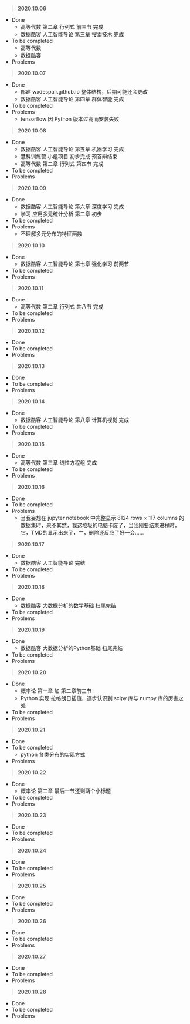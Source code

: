> **2020.10.06**

* Done
  * 高等代数 第二章 行列式 前三节 完成
  * 数据酷客 人工智能导论 第三章 搜索技术 完成
* To be completed
  * 高等代数
  * 数据酷客
* Problems



> **2020.10.07**

* Done
  * 部建 wxdespair.github.io 整体结构，后期可能还会更改
  * 数据酷客 人工智能导论 第四章 群体智能 完成
* To be completed
* Problems
  * tensorflow 因 Python 版本过高而安装失败




> **2020.10.08**

* Done
  * 数据酷客 人工智能导论 第五章 机器学习 完成
  * 慧科训练营 小组项目 初步完成 预答辩结束
  * 高等代数 第二章 行列式 第四节 完成
* To be completed
* Problems




> **2020.10.09**

* Done
  * 数据酷客 人工智能导论 第六章 深度学习 完成
  * 学习 应用多元统计分析 第二章 初步
* To be completed
* Problems
  * 不理解多元分布的特征函数




> **2020.10.10**

* Done
  * 数据酷客 人工智能导论 第七章 强化学习 前两节
* To be completed
* Problems




> **2020.10.11**

* Done
  * 高等代数 第二章 行列式 共八节 完成
* To be completed
* Problems




> **2020.10.12**

* Done
* To be completed
* Problems




> **2020.10.13**

* Done
* To be completed
* Problems




> **2020.10.14**

* Done
  * 数据酷客 人工智能导论 第八章 计算机视觉 完成
* To be completed
* Problems




> **2020.10.15**

* Done
  * 高等代数 第三章 线性方程组 完成
* To be completed
* Problems



> **2020.10.16**

* Done
* To be completed
* Problems
  * 当我妄想在 jupyter notebook 中完整显示 8124 rows × 117 columns 的数据集时，果不其然，我这垃圾的电脑卡废了，当我刚要结束进程时，它，TMD的显示出来了，艹，删除还反应了好一会……



> **2020.10.17**

* Done
  * 数据酷客 人工智能导论 完结
* To be completed
* Problems

> **2020.10.18**

* Done
  * 数据酷客 大数据分析的数学基础 扫尾完结
* To be completed
* Problems

> **2020.10.19**

* Done
  * 数据酷客 大数据分析的Python基础 扫尾完结
* To be completed
* Problems

> **2020.10.20**

* Done
  * 概率论 第一章 加 第二章前三节
  * Python 实现 拉格朗日插值，逐步认识到 scipy 库与 numpy 库的厉害之处
* To be completed
* Problems



> **2020.10.21**

* Done
* To be completed
  * python 各类分布的实现方式
* Problems

> **2020.10.22**

* Done
  * 概率论 第二章 最后一节还剩两个小标题
* To be completed
* Problems

> **2020.10.23**

* Done
* To be completed
* Problems

> **2020.10.24**

* Done
* To be completed
* Problems

> **2020.10.25**

* Done
* To be completed
* Problems

> **2020.10.26**

* Done
* To be completed
* Problems

> **2020.10.27**

* Done
* To be completed
* Problems

> **2020.10.28**

* Done
* To be completed
* Problems

